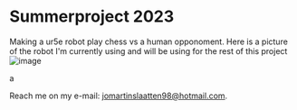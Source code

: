# Summerproject 2023

Making a ur5e robot play chess vs a human opponoment. 
Here is a picture of the robot I'm currently using and will be using for the rest of this project
![image](https://github.com/jomartinsl/jomartinsl/assets/131768274/8dba7635-0e25-4945-98a5-6512dbd2c9fd)



a






Reach me on my e-mail: jomartinslaatten98@hotmail.com.

